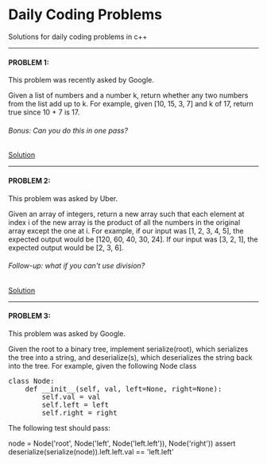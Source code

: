 # Daily Coding Problems
Solutions for daily coding problems in c++

****

#### PROBLEM 1:
This problem was recently asked by Google.

Given a list of numbers and a number k, return whether any two numbers from the list add up to k.
For example, given [10, 15, 3, 7] and k of 17, return true since 10 + 7 is 17.

###### Bonus: Can you do this in one pass?
[Solution](https://github.com/anuanu0-0/daily-coding-problems/blob/master/problem%231.cpp)

***

#### PROBLEM 2:
This problem was asked by Uber.

Given an array of integers, return a new array such that each element at index i of the new array is the product 
of all the numbers in the original array except the one at i.
For example, if our input was [1, 2, 3, 4, 5], the expected output would be [120, 60, 40, 30, 24]. If our input was [3, 2, 1],
the expected output would be [2, 3, 6].

###### Follow-up: what if you can't use division?

[Solution](https://github.com/anuanu0-0/daily-coding-problems/blob/master/problem%232.cpp)

***

#### PROBLEM 3:
This problem was asked by Google.

Given the root to a binary tree, implement serialize(root), which serializes the tree into a string, and deserialize(s), which deserializes the string back into the tree.
For example, given the following Node class
<pre>
class Node:
    def __init__(self, val, left=None, right=None):
        self.val = val
        self.left = left
        self.right = right
</pre>
The following test should pass:

node = Node('root', Node('left', Node('left.left')), Node('right'))
assert deserialize(serialize(node)).left.left.val == 'left.left'
